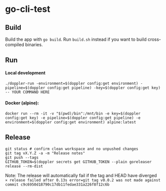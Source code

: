 # go-cli-test


## Build

Build the app with `go build`. Run `build.sh` instead if you want to build cross-compiled binaries.

## Run

#### Local development

`./doppler-run -environment=$(doppler config:get environment) -pipeline=$(doppler config:get pipeline) -key=$(doppler config:get key)  -- YOUR COMMAND HERE`

#### Docker (alpine):

`docker run --rm -it -v "$(pwd)/bin":/mnt/bin -e key=$(doppler config:get key) -e pipeline=$(doppler config:get pipeline) -e environment=$(doppler config:get environment) alpine:latest`


## Release

```
git status # confirm clean workspace and no unpushed changes
git tag vX.Y.Z -a -m "Release notes"
git push --tags
GITHUB_TOKEN=$(doppler secrets get GITHUB_TOKEN --plain goreleaser release --rm-dist
```

Note: The release will automatically fail if the tag and HEAD have diverged
`   ⨯ release failed after 0.13s error=git tag v0.0.2 was not made against commit c9c6950d18790c17db11fedae331a226f8f12c6b`
